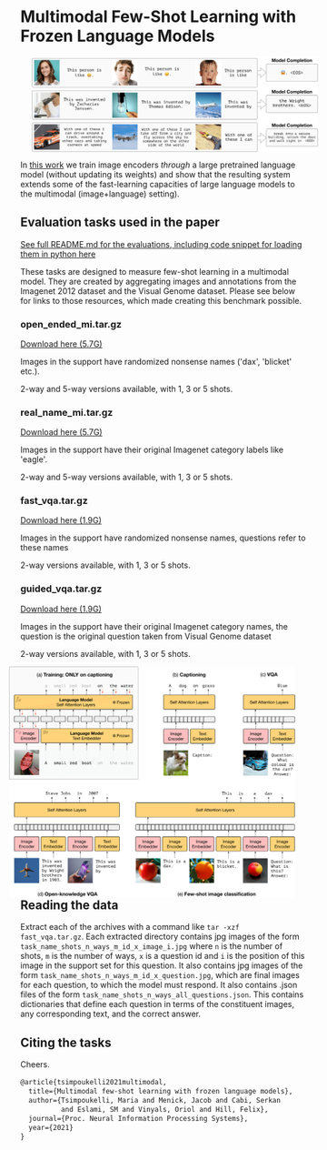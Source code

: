 
# Multimodal Few-Shot Learning with Frozen Language Models

<img align="center" src="headline-1.png" width="800" hspace="20">

In [this work](https://arxiv.org/abs/2106.13884) we train image encoders *through* a large pretrained language model (without updating its weights) and show that the resulting system extends some of the fast-learning capacities of large language models to the multimodal (image+language) setting).

## Evaluation tasks used in the paper

[See full README.md for the evaluations, including code snippet for loading them in python here](https://storage.googleapis.com/dm-few-shot-learning-benchmarks/README.md)

These tasks are designed to measure few-shot learning in a multimodal model.
They are created by aggregating images and annotations from the Imagenet 2012
dataset and the Visual Genome dataset. Please see below for links to those
resources, which made creating this benchmark possible.

### open_ended_mi.tar.gz

[Download here (5.7G)](https://storage.googleapis.com/dm-few-shot-learning-benchmarks/open_ended_mi.tar.gz)

Images in the support have randomized nonsense names ('dax', 'blicket' etc.). 

2-way and 5-way versions available, with 1, 3 or 5 shots.

### real_name_mi.tar.gz

[Download here (5.7G)](https://storage.googleapis.com/dm-few-shot-learning-benchmarks/real_name_mi.tar.gz)

Images in the support have their original Imagenet category labels like 'eagle'.

2-way and 5-way versions available, with 1, 3 or 5 shots.

### fast_vqa.tar.gz

[Download here (1.9G)](https://storage.googleapis.com/dm-few-shot-learning-benchmarks/fast_vqa.tar.gz)

Images in the support have randomized nonsense names, questions refer to these
names

2-way versions available, with 1, 3 or 5 shots.

### guided_vqa.tar.gz

[Download here (1.9G)](https://storage.googleapis.com/dm-few-shot-learning-benchmarks/guided_vqa.tar.gz)

Images in the support have their original Imagenet category names, the question
is the original question taken from Visual Genome dataset

2-way versions available, with 1, 3 or 5 shots.

<img align="right" src="method-1.png" width="600" hspace="20">

<br/>

## Reading the data

Extract each of the archives with a command like `tar -xzf fast_vqa.tar.gz`.
Each extracted directory contains jpg images of the form
`task_name_shots_n_ways_m_id_x_image_i.jpg` where `n` is the number of shots,
`m` is the number of ways, `x` is a question id and `i` is the position of this
image in the support set for this question. It also contains jpg images of the
form `task_name_shots_n_ways_m_id_x_question.jpg`, which are final images for
each question, to which the model must respond. It also contains .json files of
the form `task_name_shots_n_ways_all_questions.json`. This contains dictionaries
that define each question in terms of the constituent images, any corresponding
text, and the correct answer.

## Citing the tasks

Cheers. 

```
@article{tsimpoukelli2021multimodal,
  title={Multimodal few-shot learning with frozen language models},
  author={Tsimpoukelli, Maria and Menick, Jacob and Cabi, Serkan
          and Eslami, SM and Vinyals, Oriol and Hill, Felix},
  journal={Proc. Neural Information Processing Systems},
  year={2021}
}
```
